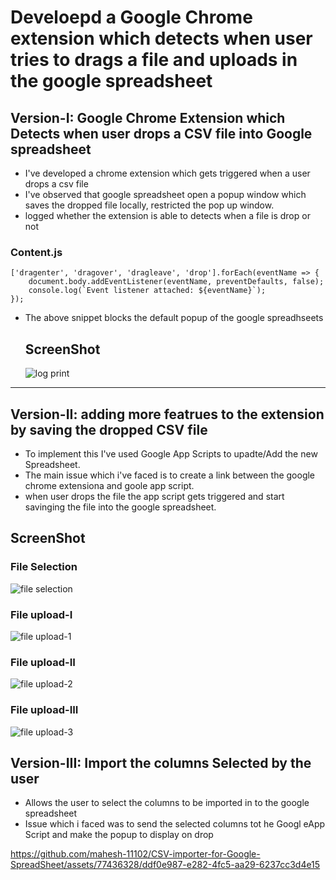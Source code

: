 # Develoepd a Google Chrome extension which detects when user tries to drags a file and uploads in the google spreadsheet
## Version-I: Google Chrome Extension which Detects when user drops a CSV file into Google spreadsheet
- I've developed a chrome extension which gets triggered when a user drops a csv file
- I've observed that google spreadsheet open a popup window which saves the dropped file locally, restricted the pop up window.
-  logged whether the extension is able to detects when a file is drop or not 
### Content.js
```
['dragenter', 'dragover', 'dragleave', 'drop'].forEach(eventName => {
    document.body.addEventListener(eventName, preventDefaults, false);
    console.log(`Event listener attached: ${eventName}`); 
});
```
- The above snippet blocks the default popup of the google spreadhseets
 

   ## ScreenShot
   <p> 
    
     ![log print](https://github.com/StackItHQ/stackit-hiring-assignment-mahesh-11102/assets/77436328/fa3163e3-efe2-4abe-a83b-5476751e0fe2)
<!--    <img src="https://github.com/StackItHQ/stackit-hiring-assignment-mahesh-11102/assets/77436328/2de9430d-54b3-4b5f-af3d-3de3fbc27fd7" width="900" height="500"> -->
   </p>
   
   <hr>

## Version-II: adding more featrues to the extension by saving the dropped CSV file
- To implement this I've used Google App Scripts to upadte/Add the new Spreadsheet.
- The main issue which i've faced is to create a link between the google chrome extensiona and goole app script.
- when user drops the file the app script gets triggered and start savinging the file into the google spreadsheet.

 ## ScreenShot
   
   <p>

  ### File Selection
  ![file selection](https://github.com/StackItHQ/stackit-hiring-assignment-mahesh-11102/assets/77436328/23bab4c4-5204-4ee4-9fb8-ade74f4a5fe8)
  ### File upload-I
![file upload-1](https://github.com/StackItHQ/stackit-hiring-assignment-mahesh-11102/assets/77436328/d103d4c7-e2b7-47a9-ad79-9c2c8663f468)
### File upload-II
![file upload-2](https://github.com/StackItHQ/stackit-hiring-assignment-mahesh-11102/assets/77436328/e194fe2a-f373-491e-ac27-fe9e612c0534)
### File upload-III
![file upload-3](https://github.com/StackItHQ/stackit-hiring-assignment-mahesh-11102/assets/77436328/75ffd8d5-d2ae-44ae-b744-71d5edafda52)

   </p>





## Version-III: Import the columns Selected by the user
- Allows the user to select the columns to be imported in to the google spreadsheet
- Issue which i faced was to send the selected columns tot he Googl eApp Script and make the popup to display on drop

https://github.com/mahesh-11102/CSV-importer-for-Google-SpreadSheet/assets/77436328/ddf0e987-e282-4fc5-aa29-6237cc3d4e15

